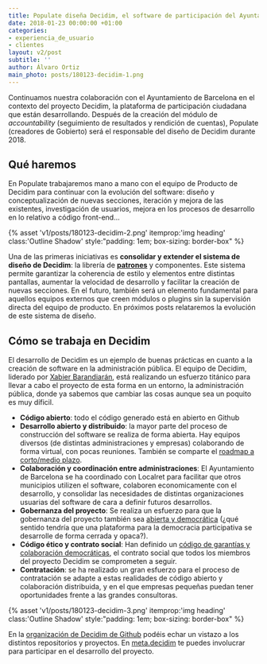 ```yaml
---
title: Populate diseña Decidim, el software de participación del Ayuntamiento de Barcelona
date: 2018-01-23 00:00:00 +01:00
categories:
- experiencia_de_usuario
- clientes
layout: v2/post
subtitle: ''
author: Álvaro Ortiz
main_photo: posts/180123-decidim-1.png
---
```


Continuamos nuestra colaboración con el Ayuntamiento de Barcelona en el contexto del proyecto Decidim, la plataforma de participación ciudadana que están desarrollando. Después de la creación del módulo de _accountability_ (seguimiento de resultados y rendición de cuentas), Populate (creadores de Gobierto) será el responsable del diseño de Decidim durante 2018.

## Qué haremos

En Populate trabajaremos mano a mano con el equipo de Producto de Decidim para continuar con la evolución del software: diseño y conceptualización de nuevas secciones, iteración y mejora de las existentes, investigación de usuarios, mejora en los procesos de desarrollo en lo relativo a código front-end...

{% asset 'v1/posts/180123-decidim-2.png' itemprop:'img heading' class:'Outline Shadow' style:"padding\: 1em; box-sizing\: border-box" %}

Una de las primeras iniciativas es **consolidar y extender el sistema de diseño de Decidim**: la librería de **[patrones](http://gobierto.es/blog/20170615-patrones-y-estandares-en-la-administracion.html)** y componentes. Este sistema permite garantizar la coherencia de estilo y elementos entre distintas pantallas, aumentar la velocidad de desarrollo y facilitar la creación de nuevas secciones. En el futuro, también será un elemento fundamental para aquellos equipos externos que creen módulos o plugins sin la supervisión directa del equipo de producto. En próximos posts relataremos la evolución de este sistema de diseño.

## Cómo se trabaja en Decidim

El desarrollo de Decidim es un ejemplo de buenas prácticas en cuanto a la creación de software en la administración pública. El equipo de Decidim, liderado por [Xabier Barandiarán](https://xabier.barandiaran.net/about-me/), está realizando un esfuerzo titánico para llevar a cabo el proyecto de esta forma en un entorno, la administración pública, donde ya sabemos que cambiar las cosas aunque sea un poquito es muy díficil.  

* **Código abierto**: todo el código generado está en abierto en Github
* **Desarrollo abierto y distribuido**: la mayor parte del proceso de construcción del software se realiza de forma abierta. Hay equipos diversos (de distintas administraciones y empresas) colaborando de forma virtual, con pocas reuniones. También se comparte el [roadmap a corto/medio plazo](https://decidim.org/pdf/features-roadmap-es.pdf).
* **Colaboración y coordinación entre administraciones**: El Ayuntamiento de Barcelona se ha coordinado con Localret para facilitar que otros municipios utilizen el software, colaboren economicamente con el desarrollo, y consolidar las necesidades de distintas organizaciones usuarias del software de cara a definir futuros desarrollos.
* **Gobernanza del proyecto**: Se realiza un esfuerzo para que la gobernanza del proyecto también sea [abierta y democrática](http://ajuntament.barcelona.cat/innovaciodemocratica/es/noticia/gobernanza-democratica-de-infraestructuras-digitales_538498) (¿qué sentido tendría que una plataforma para la democracia participativa se desarrolle de forma cerrada y opaca?).
* **Código ético y contrato social**: Han definido un [código de garantías y colaboración democráticas](https://decidim.org/es/contract/), el contrato social que todos los miembros del proyecto Decidim se comprometen a seguir.
* **Contratación**: se ha realizado un gran esfuerzo para el proceso de contratación se adapte a estas realidades de código abierto y colaboración distribuida, y en el que empresas pequeñas puedan tener oportunidades frente a las grandes consultoras.

{% asset 'v1/posts/180123-decidim-3.png' itemprop:'img heading' class:'Outline Shadow' style:"padding\: 1em; box-sizing\: border-box" %}

En la [organización de Decidim de Github](http://github.com/decidim) podéis echar un vistazo a los distintos repositorios y proyectos. En [meta.decidim](http://meta.decidim.barcelona) te puedes involucrar para participar en el desarrollo del proyecto.
